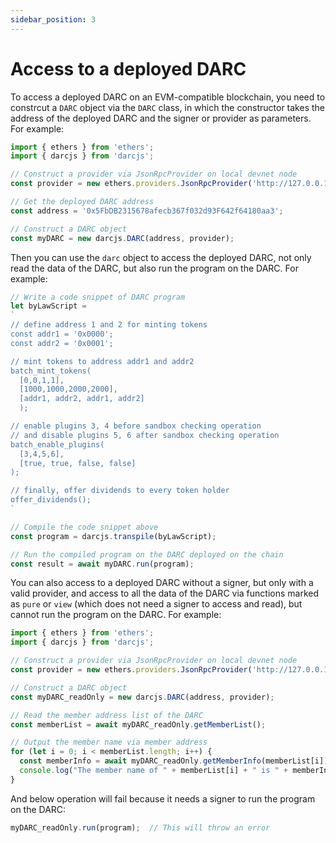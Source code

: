```yaml
---
sidebar_position: 3
---
```


# Access to a deployed DARC

To access a deployed DARC on an EVM-compatible blockchain, you need to constrcut a `DARC` object via the `DARC` class, in which the constructor takes the address of the deployed DARC and the signer or provider as parameters. For example:

```ts
import { ethers } from 'ethers';
import { darcjs } from 'darcjs';

// Construct a provider via JsonRpcProvider on local devnet node
const provider = new ethers.providers.JsonRpcProvider('http://127.0.0.1:8545/');

// Get the deployed DARC address
const address = '0x5FbDB2315678afecb367f032d93F642f64180aa3';

// Construct a DARC object
const myDARC = new darcjs.DARC(address, provider);  
```

Then you can use the `darc` object to access the deployed DARC, not only read the data of the DARC, but also run the program on the DARC. For example:

```ts
// Write a code snippet of DARC program
let byLawScript = 
`
// define address 1 and 2 for minting tokens
const addr1 = '0x0000';
const addr2 = '0x0001';

// mint tokens to address addr1 and addr2
batch_mint_tokens(
  [0,0,1,1], 
  [1000,1000,2000,2000], 
  [addr1, addr2, addr1, addr2]
  );

// enable plugins 3, 4 before sandbox checking operation
// and disable plugins 5, 6 after sandbox checking operation
batch_enable_plugins(
  [3,4,5,6],
  [true, true, false, false]
);

// finally, offer dividends to every token holder
offer_dividends();
`

// Compile the code snippet above
const program = darcjs.transpile(byLawScript);

// Run the compiled program on the DARC deployed on the chain
const result = await myDARC.run(program);
```

You can also access to a deployed DARC without a signer, but only with a valid provider, and access to all the data of the DARC via functions marked as `pure` or `view` (which does not need a signer to access and read), but cannot run the program on the DARC. For example:

```ts
import { ethers } from 'ethers';
import { darcjs } from 'darcjs';

// Construct a provider via JsonRpcProvider on local devnet node
const provider = new ethers.providers.JsonRpcProvider('http://127.0.0.1:8545/');

// Construct a DARC object
const myDARC_readOnly = new darcjs.DARC(address, provider);

// Read the member address list of the DARC
const memberList = await myDARC_readOnly.getMemberList();

// Output the member name via member address
for (let i = 0; i < memberList.length; i++) {
  const memberInfo = await myDARC_readOnly.getMemberInfo(memberList[i]);
  console.log("The member name of " + memberList[i] + " is " + memberInfo.name);
}
```

And below operation will fail because it needs a signer to run the program on the DARC:

```ts
myDARC_readOnly.run(program);  // This will throw an error
```